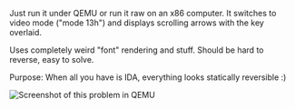 Just run it under QEMU or run it raw on an x86 computer. It switches to video
mode ("mode 13h") and displays scrolling arrows with the key overlaid.

Uses completely weird "font" rendering and stuff. Should be hard to reverse, easy
to solve.

Purpose: When all you have is IDA, everything looks statically reversible :)

![Screenshot of this problem in QEMU](/screenshot.png?raw=true "QEMU")

